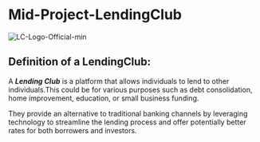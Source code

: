# Mid-Project-LendingClub

![LC-Logo-Official-min](https://github.com/ManelAitAmer/Mid-Project-LendingClub/assets/160795377/317be1d3-b413-481a-816c-6a6a6bc8f252)

## Definition of a LendingClub:

A ***Lending Club*** is a platform that allows individuals to lend to other individuals.This could be for various purposes such as debt consolidation, home improvement, education, or small business funding.

They provide an alternative to traditional banking channels by leveraging technology to streamline the lending process and offer potentially better rates for both borrowers and investors.
